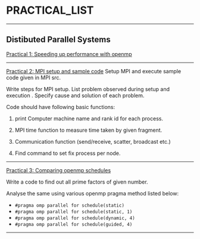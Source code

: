 PRACTICAL_LIST
==============
---
Distibuted Parallel Systems
---
[Practical 1: Speeding up performance with openmp](practical1/doc/practical1.pdf)

---

[Practical 2: MPI setup and sample code](practical2/doc/practical2.pdf)
Setup MPI and execute sample code given in MPI src.

Write steps for MPI setup. List problem observed during setup and execution . Specify cause and solution of each problem. 

Code should have following  basic functions:

1. print Computer machine name and rank id for each process.

2. MPI time function to measure time taken by given fragment.

3. Communication function (send/receive, scatter, broadcast etc.)

4. Find command to set fix process per node.

---

[Practical 3: Comparing openmp schedules]()

Write a code to find out all prime factors of given number.  

Analyse the same using various openmp pragma method listed below:  

- `#pragma omp parallel for schedule(static)`  
- `#pragma omp parallel for schedule(static, 1)`  
- `#pragma omp parallel for schedule(dynamic, 4)`  
- `#pragma omp parallel for schedule(guided, 4)`  

---